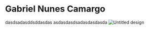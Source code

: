 # Gabriel Nunes Camargo
dasdsadasddsddasdas
asdasdasdsadasdasdasda ![Untitled design](https://user-images.githubusercontent.com/65691094/126377146-6983b582-cedc-49bd-92f6-3863cc3b1e61.png)
